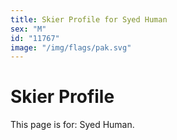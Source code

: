 ```yaml
---
title: Skier Profile for Syed Human
sex: "M"
id: "11767"
image: "/img/flags/pak.svg" 
---
```


# Skier Profile

This page is for: Syed Human.
    